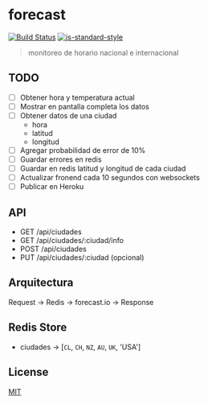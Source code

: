 # forecast
[![Build Status](https://img.shields.io/travis/YerkoPalma/forecast/master.svg?style=flat-square)](https://travis-ci.org/YerkoPalma/forecast) [![js-standard-style](https://img.shields.io/badge/code%20style-standard-brightgreen.svg?style=flat-square)](https://github.com/feross/standard)

> monitoreo de horario nacional e internacional

## TODO

- [ ] Obtener hora y temperatura actual
- [ ] Mostrar en pantalla completa los datos
- [ ] Obtener datos de una ciudad
  - hora
  - latitud
  - longitud
- [ ] Agregar probabilidad de error de 10%
- [ ] Guardar errores en redis
- [ ] Guardar en redis latitud y longitud de cada ciudad
- [ ] Actualizar fronend cada 10 segundos con websockets
- [ ] Publicar en Heroku

## API

- GET  /api/ciudades
- GET  /api/ciudades/:ciudad/info
- POST /api/ciudades
- PUT  /api/ciudades/:ciudad (opcional)

## Arquitectura

Request -> Redis -> forecast.io -> Response

## Redis Store

- ciudades -> [`CL`, `CH`, `NZ`, `AU`, `UK`, 'USA']

## License
[MIT](/license)

